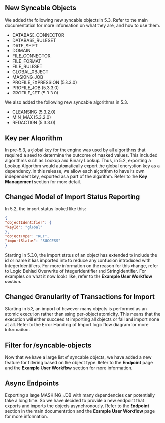 ## New Syncable Objects

We added the following new syncable objects in 5.3. Refer to the
main documentation for more information on what they are, and how to use
them.

  - DATABASE_CONNECTOR
  - DATABASE_RULESET
  - DATE_SHIFT
  - DOMAIN
  - FILE_CONNECTOR
  - FILE_FORMAT
  - FILE_RULESET
  - GLOBAL_OBJECT
  - MASKING_JOB
  - PROFILE_EXPRESSION (5.3.3.0)
  - PROFILE_JOB (5.3.3.0)
  - PROFILE_SET (5.3.3.0)

We also added the following new syncable algorithms in 5.3.

 - CLEANSING (5.3.2.0)
 - MIN_MAX (5.3.2.0)
 - REDACTION (5.3.3.0)

## Key per Algorithm

In pre-5.3, a global key for the engine was used by all algorithms that
required a seed to determine the outcome of masked values. This included
algorithms such as Lookup and Binary Lookup. Thus, in 5.2, exporting a
Lookup Algorithm would automatically export the global encryption key as
a dependency. In this release, we allow each algorithm to have its own
independent key, exported as a part of the algorithm. Refer to the **Key
Management** section for more detail.

## Changed Model of Import Status Reporting

In 5.2, the import status looked like this:

``` json
{
"objectIdentifier": {
"keyId": "global"
},
"objectType": "KEY",
"importStatus": "SUCCESS"
}
```

Starting in 5.3.0, the import status of an object has extended to
include the id or name it has imported into to reduce any confusion
introduced with IntegerIdentifiers. For more information on the reason
for this change, refer to Logic Behind Overwrite of IntegerIdentifier
and StringIdentifier. For examples on what it now looks like, refer to
the **Example User Workflow** section.

## Changed Granularity of Transactions for Import

Starting in 5.3, an import of however many objects is performed as an atomic
execution rather than using per-object atomicity. This means that the
execution will either succeed at importing all objects or fail and import none
at all. Refer to the Error Handling of Import logic flow diagram for
more information.

## Filter for /syncable-objects

Now that we have a large list of syncable objects, we have added a new
feature for filtering based on the object type. Refer to the
**Endpoint** page and the **Example User
Workflow** section for more information.

## Async Endpoints

Exporting a large MASKING\_JOB with many dependencies can potentially
take a long time. So we have decided to provide a new endpoint that
exports and imports the objects asynchronously. Refer to the
**Endpoint** section in the main documentation and the **Example User
Workflow** page for more information.
